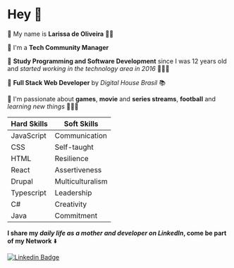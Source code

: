 # Hey 👋

🔹 My name is **Larissa de Oliveira** 👩🏻 

🔹 I'm a **Tech Community Manager** 

🔹 **Study Programming and Software Development** since I was 12 years old and *started working in the technology area in 2016* 👩🏻‍💻

🔹 **Full Stack Web Developer** by *Digital House Brasil* 📚

🔹 I'm passionate about **games**, **movie** and **series streams**, **football** and *learning new things* 💁🏻‍♀️

|Hard Skills | Soft Skills |
|--|--|
| JavaScript | Communication |
| CSS | Self-taught |
| HTML| Resilience |
|React| Assertiveness |
| Drupal | Multiculturalism |
| Typescript | Leadership |
| C# | Creativity |
| Java | Commitment |

 **I share my *daily life as a mother and developer on LinkedIn*, come be part of my Network** ⬇️

[![Linkedin Badge](https://img.shields.io/badge/-LinkedIn-blue?style=flat-square&logo=Linkedin&logoColor=white&link=https://www.linkedin.com/in/isadora-rodrigues-stangarlin-48402b141/)](https://www.linkedin.com/in/larissa-de-oliveira-205//)

